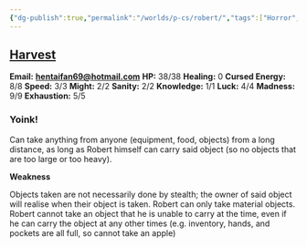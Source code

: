 ```yaml
---
{"dg-publish":true,"permalink":"/worlds/p-cs/robert/","tags":["Horror","Balky"]}
---
```


## [Harvest](Harvest.md)

**Email:** **hentaifan69@hotmail.com**
**HP:** 38/38
**Healing:** 0
**Cursed Energy:** 8/8
**Speed:** 3/3
**Might:** 2/2
**Sanity:** 2/2
**Knowledge:** 1/1
**Luck:** 4/4
**Madness:** 9/9
**Exhaustion:** 5/5

### **Yoink!** 

Can take anything from anyone (equipment, food, objects) from a long distance, as long as Robert himself can carry said object (so no objects that are too large or too heavy).

**Weakness**

Objects taken are not necessarily done by stealth; the owner of said object will realise when their object is taken. Robert can only take material objects. Robert cannot take an object that he is unable to carry at the time, even if he can carry the object at any other times (e.g. inventory, hands, and pockets are all full, so cannot take an apple)

